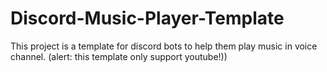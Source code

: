 # Discord-Music-Player-Template
 This project is a template for discord bots to help them play music in voice channel. (alert: this template only support youtube!))
